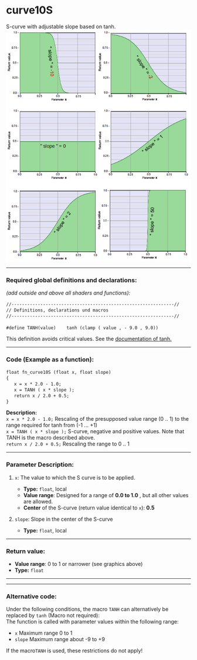 
# curve10S 
S-curve with adjustable slope based on tanh.  
![](img/curve10S.png)   
  
  ---
    
### Required global definitions and declarations:
*(add outside and above all shaders and functions):*
```` Code
//--------------------------------------------------------------//
// Definitions, declarations und macros
//--------------------------------------------------------------//

#define TANH(value)    tanh (clamp ( value , - 9.0 , 9.0))
````
This definition avoids critical values. See the [documentation of tanh.](../../Basics/Functions/Cg_standard_library/tanh/README.md#critical-parameter-values)  

---
  
### Code (Example as a function):  
```` Code
float fn_curve10S (float x, float slope)
{
   x = x * 2.0 - 1.0;
   x = TANH ( x * slope );
   return x / 2.0 + 0.5;
}
````
**Description:**  
`x = x * 2.0 - 1.0;` Rescaling of the presupposed value range (0 .. 1) to the range required for tanh from (-1 ... +1)  
`x = TANH ( x * slope );` S-curve, negative and positive values.  Note that TANH is the macro described above.  
`return x / 2.0 + 0.5;` Rescaling the range to 0 .. 1

---
  
### Parameter Description:
    
1. `x`: The value to which the S curve is to be applied.
   - **Type:** `float`, local   
   - **Value range**: Designed for a range of **0.0 to 1.0** , but all other values are allowed.
   - **Center** of the S-curve (return value identical to `x`): **0.5**   

2. `slope`: Slope in the center of the S-curve
   - **Type:** `float`, local   
   
---
  
### Return value: 
   - **Value range**: 0 to 1 or narrower  (see graphics above)
   - **Type:** `float`
   
---
---

### Alternative code:

Under the following conditions, the macro `TANH` can alternatively be replaced by `tanh` (Macro not required):  
   The function is called with parameter values within the following range:  
   - `x` Maximum range 0 to 1  
   - `slope` Maximum range about -9 to +9  
    
If the macro`TANH` is used, these restrictions do not apply!  


